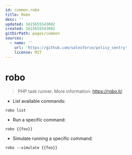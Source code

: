 ```yaml
---
id: common.robo
title: Robo
desc: ''
updated: 1615655543082
created: 1615655543082
gitDirPath: pages/common
sources:
  - name: ''
    url: 'https://github.com/salesforce/policy_sentry'
    license: MIT
---
```

# robo

> PHP task runner.
> More information: <https://robo.li/>.

- List available commands:

`robo list`

- Run a specific command:

`robo {{foo}}`

- Simulate running a specific command:

`robo --simulate {{foo}}`

